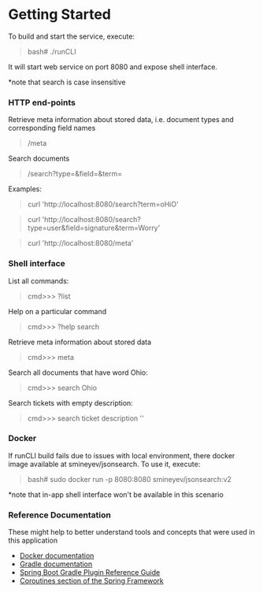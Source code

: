 # Getting Started

To build and start the service, execute:
>bash# ./runCLI

It will start web service on port 8080 and expose shell interface.
 
*note that search is case insensitive 

### HTTP end-points

Retrieve meta information about stored data, i.e. document types and corresponding field names
>/meta

Search documents
>/search?type=<doc-type>&field=<field-name>&term=<string-to-search>

Examples:
> curl 'http://localhost:8080/search?term=oHiO'

> curl 'http://localhost:8080/search?type=user&field=signature&term=Worry'

> curl 'http://localhost:8080/meta'
 

### Shell interface
List all commands:
> cmd>>> ?list

Help on a particular command
> cmd>>> ?help search

Retrieve meta information about stored data
> cmd>>> meta

Search all documents that have word Ohio:
> cmd>>> search Ohio

Search tickets with empty description:
> cmd>>> search ticket description ''

### Docker
If runCLI build fails due to issues with local environment, there docker image available at smineyev/jsonsearch.
To use it, execute:
> bash# sudo docker run -p 8080:8080 smineyev/jsonsearch:v2

*note that in-app shell interface won't be available in this scenario


### Reference Documentation
These might help to better understand tools and concepts that were used in this application 

* [Docker documentation](https://docs.docker.com/)
* [Gradle documentation](https://docs.gradle.org)
* [Spring Boot Gradle Plugin Reference Guide](https://docs.spring.io/spring-boot/docs/2.2.1.RELEASE/gradle-plugin/reference/html/)
* [Coroutines section of the Spring Framework](https://docs.spring.io/spring/docs/5.2.1.RELEASE/spring-framework-reference/languages.html#coroutines)

